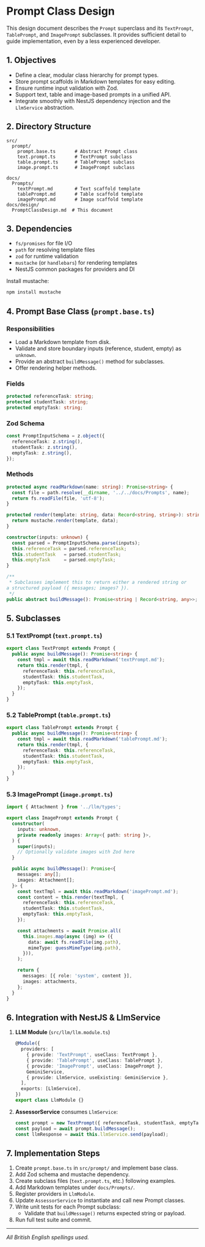# Prompt Class Design

This design document describes the `Prompt` superclass and its `TextPrompt`, `TablePrompt`, and `ImagePrompt` subclasses. It provides sufficient detail to guide implementation, even by a less experienced developer.

## 1. Objectives

- Define a clear, modular class hierarchy for prompt types.
- Store prompt scaffolds in Markdown templates for easy editing.
- Ensure runtime input validation with Zod.
- Support text, table and image-based prompts in a unified API.
- Integrate smoothly with NestJS dependency injection and the `LlmService` abstraction.

## 2. Directory Structure

```
src/
  prompt/
    prompt.base.ts       # Abstract Prompt class
    text.prompt.ts       # TextPrompt subclass
    table.prompt.ts      # TablePrompt subclass
    image.prompt.ts      # ImagePrompt subclass

docs/
  Prompts/
    textPrompt.md        # Text scaffold template
    tablePrompt.md       # Table scaffold template
    imagePrompt.md       # Image scaffold template
docs/design/
  PromptClassDesign.md  # This document
```

## 3. Dependencies

- `fs/promises` for file I/O
- `path` for resolving template files
- `zod` for runtime validation
- `mustache` (or `handlebars`) for rendering templates
- NestJS common packages for providers and DI

Install mustache:

```bash
npm install mustache
```

## 4. Prompt Base Class (`prompt.base.ts`)

### Responsibilities

- Load a Markdown template from disk.
- Validate and store boundary inputs (reference, student, empty) as `unknown`.
- Provide an abstract `buildMessage()` method for subclasses.
- Offer rendering helper methods.

### Fields

```ts
protected referenceTask: string;
protected studentTask: string;
protected emptyTask: string;
```

### Zod Schema

```ts
const PromptInputSchema = z.object({
  referenceTask: z.string(),
  studentTask: z.string(),
  emptyTask: z.string(),
});
```

### Methods

```ts
protected async readMarkdown(name: string): Promise<string> {
  const file = path.resolve(__dirname, '../../docs/Prompts', name);
  return fs.readFile(file, 'utf-8');
}

protected render(template: string, data: Record<string, string>): string {
  return mustache.render(template, data);
}

constructor(inputs: unknown) {
  const parsed = PromptInputSchema.parse(inputs);
  this.referenceTask = parsed.referenceTask;
  this.studentTask   = parsed.studentTask;
  this.emptyTask     = parsed.emptyTask;
}

/**
 * Subclasses implement this to return either a rendered string or
a structured payload ({ messages; images? }).
 */
public abstract buildMessage(): Promise<string | Record<string, any>>;
```

## 5. Subclasses

### 5.1 TextPrompt (`text.prompt.ts`)

```ts
export class TextPrompt extends Prompt {
  public async buildMessage(): Promise<string> {
    const tmpl = await this.readMarkdown('textPrompt.md');
    return this.render(tmpl, {
      referenceTask: this.referenceTask,
      studentTask: this.studentTask,
      emptyTask: this.emptyTask,
    });
  }
}
```

### 5.2 TablePrompt (`table.prompt.ts`)

```ts
export class TablePrompt extends Prompt {
  public async buildMessage(): Promise<string> {
    const tmpl = await this.readMarkdown('tablePrompt.md');
    return this.render(tmpl, {
      referenceTask: this.referenceTask,
      studentTask: this.studentTask,
      emptyTask: this.emptyTask,
    });
  }
}
```

### 5.3 ImagePrompt (`image.prompt.ts`)

```ts
import { Attachment } from '../llm/types';

export class ImagePrompt extends Prompt {
  constructor(
    inputs: unknown,
    private readonly images: Array<{ path: string }>,
  ) {
    super(inputs);
    // Optionally validate images with Zod here
  }

  public async buildMessage(): Promise<{
    messages: any[];
    images: Attachment[];
  }> {
    const textTmpl = await this.readMarkdown('imagePrompt.md');
    const content = this.render(textTmpl, {
      referenceTask: this.referenceTask,
      studentTask: this.studentTask,
      emptyTask: this.emptyTask,
    });

    const attachments = await Promise.all(
      this.images.map(async (img) => ({
        data: await fs.readFile(img.path),
        mimeType: guessMimeType(img.path),
      })),
    );

    return {
      messages: [{ role: 'system', content }],
      images: attachments,
    };
  }
}
```

## 6. Integration with NestJS & LlmService

1. **LLM Module** (`src/llm/llm.module.ts`)

   ```ts
   @Module({
     providers: [
       { provide: 'TextPrompt', useClass: TextPrompt },
       { provide: 'TablePrompt', useClass: TablePrompt },
       { provide: 'ImagePrompt', useClass: ImagePrompt },
       GeminiService,
       { provide: LlmService, useExisting: GeminiService },
     ],
     exports: [LlmService],
   })
   export class LlmModule {}
   ```

2. **AssessorService** consumes `LlmService`:
   ```ts
   const prompt = new TextPrompt({ referenceTask, studentTask, emptyTask });
   const payload = await prompt.buildMessage();
   const llmResponse = await this.llmService.send(payload);
   ```

## 7. Implementation Steps

1. Create `prompt.base.ts` in `src/prompt/` and implement base class.
2. Add Zod schema and mustache dependency.
3. Create subclass files (`text.prompt.ts`, etc.) following examples.
4. Add Markdown templates under `docs/Prompts/`.
5. Register providers in `LlmModule`.
6. Update `AssessorService` to instantiate and call new Prompt classes.
7. Write unit tests for each Prompt subclass:
   - Validate that `buildMessage()` returns expected string or payload.
8. Run full test suite and commit.

---

_All British English spellings used._
